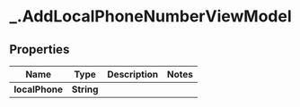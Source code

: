 # _.AddLocalPhoneNumberViewModel

## Properties
Name | Type | Description | Notes
------------ | ------------- | ------------- | -------------
**localPhone** | **String** |  | 


